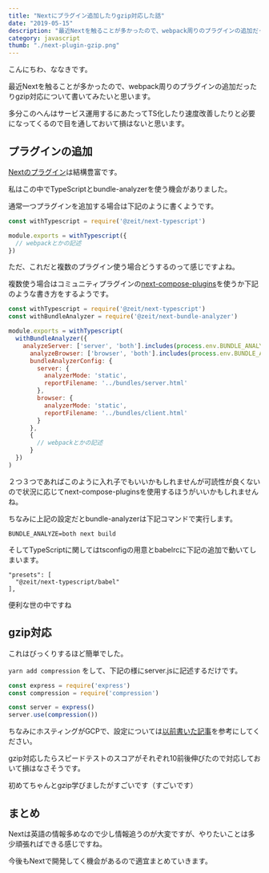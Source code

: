 ```yaml
---
title: "Nextにプラグイン追加したりgzip対応した話"
date: "2019-05-15"
description: "最近Nextを触ることが多かったので、webpack周りのプラグインの追加だったりgzip対応について書いてみたいと思います。"
category: javascript
thumb: "./next-plugin-gzip.png"
---
```

こんにちわ、ななきです。

最近Nextを触ることが多かったので、webpack周りのプラグインの追加だったりgzip対応について書いてみたいと思います。

多分このへんはサービス運用するにあたってTS化したり速度改善したりと必要になってくるので目を通しておいて損はないと思います。

<h2>プラグインの追加</h2>

<a href="https://github.com/zeit/next-plugins" target="_blank">Nextのプラグイン</a>は結構豊富です。

私はこの中でTypeScriptとbundle-analyzerを使う機会がありました。

通常一つプラグインを追加する場合は下記のように書くようです。

```next.config.js
const withTypescript = require('@zeit/next-typescript')

module.exports = withTypescript({
  // webpackとかの記述
})
```

ただ、これだと複数のプラグイン使う場合どうするのって感じですよね。

複数使う場合はコミュニティプラグインの<a href="https://github.com/cyrilwanner/next-compose-plugins" target="_blank">next-compose-plugins</a>を使うか下記のような書き方をするようです。

```next.config.js
const withTypescript = require('@zeit/next-typescript')
const withBundleAnalyzer = require('@zeit/next-bundle-analyzer')

module.exports = withTypescript(
  withBundleAnalyzer({
    analyzeServer: ['server', 'both'].includes(process.env.BUNDLE_ANALYZE),
      analyzeBrowser: ['browser', 'both'].includes(process.env.BUNDLE_ANALYZE),
      bundleAnalyzerConfig: {
        server: {
          analyzerMode: 'static',
          reportFilename: '../bundles/server.html'
        },
        browser: {
          analyzerMode: 'static',
          reportFilename: '../bundles/client.html'
        }
      },
      {
        // webpackとかの記述
      }
  })
)
```

２つ３つであればこのように入れ子でもいいかもしれませんが可読性が良くないので状況に応じてnext-compose-pluginsを使用するほうがいいかもしれませんね。

ちなみに上記の設定だとbundle-analyzerは下記コマンドで実行します。

```
BUNDLE_ANALYZE=both next build
```

そしてTypeScriptに関してはtsconfigの用意とbabelrcに下記の追加で動いてしまいます。

```
"presets": [
  "@zeit/next-typescript/babel"
],
```

便利な世の中ですね

<h2>gzip対応</h2>

これはびっくりするほど簡単でした。

`yarn add compression` をして、下記の様にserver.jsに記述するだけです。

```server.js
const express = require('express')
const compression = require('compression')

const server = express()
server.use(compression())
```

ちなみにホスティングがGCPで、設定については<a href="https://nanaki.design/javascript/next-js/">以前書いた記事</a>を参考にしてください。

gzip対応したらスピードテストのスコアがそれぞれ10前後伸びたので対応しておいて損はなさそうです。

初めてちゃんとgzip学びましたがすごいです（すごいです）

<h2>まとめ</h2>

Nextは英語の情報多めなので少し情報追うのが大変ですが、やりたいことは多少頑張ればできる感じですね。

今後もNextで開発してく機会があるので適宜まとめていきます。